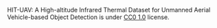 HIT-UAV: A High-altitude Infrared Thermal Dataset for Unmanned Aerial Vehicle-based Object Detection is under [CC0 1.0](https://creativecommons.org/publicdomain/zero/1.0/) license.